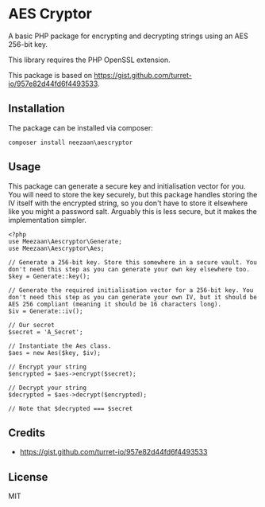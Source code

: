 # AES Cryptor

A basic PHP package for encrypting and decrypting strings using an AES 256-bit key.

This library requires the PHP OpenSSL extension.

This package is based on https://gist.github.com/turret-io/957e82d44fd6f4493533.

## Installation

The package can be installed via composer:

```
composer install neezaan\aescryptor
```

## Usage

This package can generate a secure key and initialisation vector for you. You will need to store the key securely, but this package handles storing the IV itself with the encrypted string, so you don't have to store it elsewhere like you might a password salt. Arguably this is less secure, but it makes the implementation simpler.

```
<?php 
use Meezaan\Aescryptor\Generate;
use Meezaan\Aescryptor\Aes;

// Generate a 256-bit key. Store this somewhere in a secure vault. You don't need this step as you can generate your own key elsewhere too.
$key = Generate::key();

// Generate the required initialisation vector for a 256-bit key. You don't need this step as you can generate your own IV, but it should be AES 256 compliant (meaning it should be 16 characters long).
$iv = Generate::iv();

// Our secret
$secret = 'A_Secret';

// Instantiate the Aes class.
$aes = new Aes($key, $iv);

// Encrypt your string
$encrypted = $aes->encrypt($secret);

// Decrypt your string
$decrypted = $aes->decrypt($encrypted);

// Note that $decrypted === $secret

```

## Credits

* https://gist.github.com/turret-io/957e82d44fd6f4493533

## License

MIT